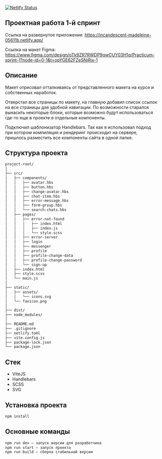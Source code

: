 [![Netlify Status](https://api.netlify.com/api/v1/badges/2a668cd5-3654-4c56-a540-19a633e37d11/deploy-status)](https://app.netlify.com/sites/praktikum-timur233/deploys)



## Проектная работа 1-й спринт

Ссылка на развернутое приложение: https://incandescent-madeleine-05611b.netlify.app/

Ссылка на макет Figma: https://www.figma.com/design/oTk9ZR7RWDP9qwCUY03H1q/Practicum-sprint-1?node-id=0-1&t=opYGE62FZeSNiRjx-1

## Описание

Макет отрисовал отталкиваясь от представленного макета на курсе и собственных наработок.

Отверстал все страницы по макету, на главную добавил список ссылок на все страницы для удобной навигации. По возможности старался вынасить некоторые блоки, которые возможно будут использоваться где-то еще в проекте в отдельные компоненты. 

Подключил шаблонизатор Handlebars. Так как я использовал подход при котором компиляция и рендеринг происходит на сервере, пришлось разместить все компоненты сайта в одной папке.

## Структура проекта

```bash
project-root/
│
├── src/
│   ├── components/
│   │   ├── avatar.hbs
│   │   ├── button.hbs
│   │   ├── change-avatar.hbs
│   │   ├── chat-item.hbs
│   │   ├── error-message.hbs
│   │   ├── form-group.hbs
│   │   └── search-chats.hbs
│   ├── pages/
│   │   ├── error-not-found
│   │   │   ├── index.html
│   │   │   ├── index.js
│   │   │   └── style.scss
│   │   ├── error-server
│   │   ├── login
│   │   ├── messenger
│   │   ├── profile
│   │   ├── profile-change-data
│   │   ├── profile-change-password
│   │   └── sign-up
│   ├── index.html
│   ├── style.scss
│   └── main.js
│
├── static/
│   ├── assets/
│   │   └── icons.svg
│   └── favicon.png
│
├── dist/
├── node_modules/
│
├── README.md
├── .gitignore
├── netlify.toml
├── vite.config.js
├── package-lock.json
└── package.json
```

## Стек

- ViteJS
- Handlebars
- SCSS
- SVG

## Установка проекта

```bash
npm install
```

## Основные команды

```bash
npm run dev — запуск версии для разработчика
npm run start — запуск проекта
npm run build — сборка стабильной версии
```